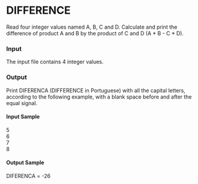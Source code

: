 # DIFFERENCE
Read four integer values named A, B, C and D. Calculate and print the difference of product A and B by the product of C and D (A * B - C * D).
### Input
The input file contains 4 integer values.
### Output
Print DIFERENCA (DIFFERENCE in Portuguese) with all the capital letters, according to the following example, with a blank space before and after the equal signal.
#### Input Sample
5  
6  
7  
8
#### Output Sample
DIFERENCA = -26